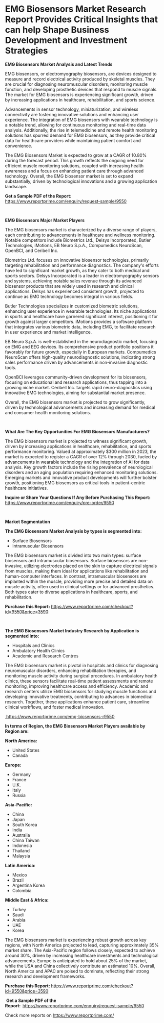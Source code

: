 <p><h1>EMG Biosensors Market Research Report Provides Critical Insights that can help Shape Business Development and Investment Strategies</h1></p><p><strong>EMG Biosensors Market Analysis and Latest Trends</strong></p>
<p><p>EMG biosensors, or electromyography biosensors, are devices designed to measure and record electrical activity produced by skeletal muscles. They are crucial for diagnosing neuromuscular disorders, monitoring muscle function, and developing prosthetic devices that respond to muscle signals. The market for EMG biosensors is experiencing significant growth, driven by increasing applications in healthcare, rehabilitation, and sports science. </p><p>Advancements in sensor technology, miniaturization, and wireless connectivity are fostering innovative solutions and enhancing user experience. The integration of EMG biosensors with wearable technology is a notable trend, allowing for continuous monitoring and real-time data analysis. Additionally, the rise in telemedicine and remote health monitoring solutions has spurred demand for EMG biosensors, as they provide critical data for healthcare providers while maintaining patient comfort and convenience.</p><p>The EMG Biosensors Market is expected to grow at a CAGR of 10.80% during the forecast period. This growth reflects the ongoing need for efficient muscle monitoring solutions, coupled with increasing health awareness and a focus on enhancing patient care through advanced technology. Overall, the EMG biosensor market is set to expand substantially, driven by technological innovations and a growing application landscape.</p></p>
<p><strong>Get a Sample PDF of the Report:&nbsp;</strong> <a href="https://www.reportprime.com/enquiry/request-sample/9550?utm_campaign=2925&utm_medium=2&utm_source=Github&utm_content=ia&utm_term=20032025&utm_id=emg-biosensors">https://www.reportprime.com/enquiry/request-sample/9550</a></p>
<p>&nbsp;</p>
<p><strong>EMG Biosensors Major Market Players</strong></p>
<p><p>The EMG biosensors market is characterized by a diverse range of players, each contributing to advancements in healthcare and wellness monitoring. Notable competitors include Biometrics Ltd., Delsys Incorporated, Butler Technologies, iMotions, EB Neuro S.p.A., Compumedics NeuroScan, OpenBCI, and Ceribell Inc.</p><p>Biometrics Ltd. focuses on innovative biosensor technologies, primarily targeting rehabilitation and performance diagnostics. The company's efforts have led to significant market growth, as they cater to both medical and sports sectors. Delsys Incorporated is a leader in electromyography sensors and systems, achieving notable sales revenue through its advanced biosensor products that are widely used in research and clinical applications. Delsys has experienced consistent growth, projected to continue as EMG technology becomes integral in various fields.</p><p>Butler Technologies specializes in customized biometric solutions, enhancing user experience in wearable technologies. Its niche applications in sports and healthcare have garnered significant interest, positioning it for growth against larger competitors. iMotions provides a software platform that integrates various biometric data, including EMG, to facilitate research in user experience and market intelligence.</p><p>EB Neuro S.p.A. is well-established in the neurodiagnostic market, focusing on EMG and EEG devices. Its comprehensive product portfolio positions it favorably for future growth, especially in European markets. Compumedics NeuroScan offers high-quality neurodiagnostic solutions, indicating strong sales performance driven by advancements in non-invasive diagnostic tools.</p><p>OpenBCI leverages community-driven development for its biosensors, focusing on educational and research applications, thus tapping into a growing niche market. Ceribell Inc. targets rapid neuro-diagnostics using innovative EMG technologies, aiming for substantial market presence.</p><p>Overall, the EMG biosensors market is projected to grow significantly, driven by technological advancements and increasing demand for medical and consumer health monitoring solutions.</p></p>
<p>&nbsp;</p>
<p><strong>What Are The Key Opportunities For EMG Biosensors Manufacturers?</strong></p>
<p><p>The EMG biosensors market is projected to witness significant growth, driven by increasing applications in healthcare, rehabilitation, and sports performance monitoring. Valued at approximately $300 million in 2023, the market is expected to register a CAGR of over 12% through 2030, fueled by advancements in wearable technology and the integration of AI for data analysis. Key growth factors include the rising prevalence of neurological disorders and an aging population requiring enhanced monitoring solutions. Emerging markets and innovative product developments will further bolster growth, positioning EMG biosensors as critical tools in patient-centric healthcare initiatives.</p></p>
<p><strong>Inquire or Share Your Questions If Any Before Purchasing This Report:</strong> <a href="https://www.reportprime.com/enquiry/pre-order/9550?utm_campaign=2925&utm_medium=2&utm_source=Github&utm_content=ia&utm_term=20032025&utm_id=emg-biosensors">https://www.reportprime.com/enquiry/pre-order/9550</a></p>
<p>&nbsp;</p>
<p><strong>Market Segmentation</strong></p>
<p><strong>The EMG Biosensors Market Analysis by types is segmented into:</strong></p>
<p><ul><li>Surface Biosensors</li><li>Intramuscular Biosensors</li></ul></p>
<p><p>The EMG biosensors market is divided into two main types: surface biosensors and intramuscular biosensors. Surface biosensors are non-invasive, utilizing electrodes placed on the skin to capture electrical signals from muscles, making them ideal for applications like rehabilitation and human-computer interfaces. In contrast, intramuscular biosensors are implanted within the muscle, providing more precise and detailed data on muscle activity, often used in clinical settings or for advanced prosthetics. Both types cater to diverse applications in healthcare, sports, and rehabilitation.</p></p>
<p><strong>Purchase this Report:&nbsp;</strong><a href="https://www.reportprime.com/checkout?id=9550&price=3590&utm_campaign=2925&utm_medium=2&utm_source=Github&utm_content=ia&utm_term=20032025&utm_id=emg-biosensors">https://www.reportprime.com/checkout?id=9550&price=3590</a></p>
<p>&nbsp;</p>
<p><strong>The EMG Biosensors Market Industry Research by Application is segmented into:</strong></p>
<p><ul><li>Hospitals and Clinics</li><li>Ambulatory Health Clinics</li><li>Academic and Research Centres</li></ul></p>
<p><p>The EMG biosensors market is pivotal in hospitals and clinics for diagnosing neuromuscular disorders, enhancing rehabilitation therapies, and monitoring muscle activity during surgical procedures. In ambulatory health clinics, these sensors facilitate real-time patient assessments and remote monitoring, improving healthcare access and efficiency. Academic and research centers utilize EMG biosensors for studying muscle functions and developing innovative treatments, contributing to advances in biomedical research. Together, these applications enhance patient care, streamline clinical workflows, and foster medical innovation.</p></p>
<p><a href="https://www.reportprime.com/emg-biosensors-r9550?utm_campaign=2925&utm_medium=2&utm_source=Github&utm_content=ia&utm_term=20032025&utm_id=emg-biosensors">&nbsp;https://www.reportprime.com/emg-biosensors-r9550</a></p>
<p><strong>In terms of Region, the EMG Biosensors Market Players available by Region are:</strong></p>
<p>
    <p> <strong> North America: </strong>
        <ul>
            <li>United States</li>
            <li>Canada</li>
        </ul>
        </p> 
    <p> <strong> Europe: </strong>
        <ul>
            <li>Germany</li>
            <li>France</li>
            <li>U.K.</li>
            <li>Italy</li>
            <li>Russia</li>
        </ul>
        </p> 
    <p> <strong> Asia-Pacific: </strong>
        <ul>
            <li>China</li>
            <li>Japan</li>
            <li>South Korea</li>
            <li>India</li>
            <li>Australia</li>
            <li>China Taiwan</li>
            <li>Indonesia</li>
            <li>Thailand</li>
            <li>Malaysia</li>
        </ul>
        </p> 
    <p> <strong> Latin America: </strong>
        <ul>
            <li>Mexico</li>
            <li>Brazil</li>
            <li>Argentina Korea</li>
            <li>Colombia</li>
        </ul>
        </p> 
    <p> <strong> Middle East & Africa: </strong>
        <ul>
            <li>Turkey</li>
            <li>Saudi</li>
            <li>Arabia</li>
            <li>UAE</li>
            <li>Korea</li>
        </ul>
    </p>
    </p>
<p><p>The EMG biosensors market is experiencing robust growth across key regions, with North America projected to lead, capturing approximately 35% market share. The Asia-Pacific region follows closely, expected to achieve around 30%, driven by increasing healthcare investments and technological advancements. Europe is anticipated to hold about 25% of the market, while the USA and China collectively contribute an estimated 10%. Overall, North America and APAC are poised to dominate, reflecting their strong research and development frameworks.</p></p>
<p><strong>Purchase this Report: </strong><a href="https://www.reportprime.com/checkout?id=9550&price=3590&utm_campaign=2925&utm_medium=2&utm_source=Github&utm_content=ia&utm_term=20032025&utm_id=emg-biosensors">https://www.reportprime.com/checkout?id=9550&price=3590</a></p>
<p>&nbsp;<strong>Get a Sample PDF of the Report:&nbsp;&nbsp;</strong><a href="https://www.reportprime.com/enquiry/request-sample/9550?utm_campaign=2925&utm_medium=2&utm_source=Github&utm_content=ia&utm_term=20032025&utm_id=emg-biosensors">https://www.reportprime.com/enquiry/request-sample/9550</a></p>
<p><strong></strong></p>
<p>Check more reports on <a href="https://www.reportprime.com/?utm_campaign=2925&utm_medium=2&utm_source=Github&utm_content=ia&utm_term=20032025&utm_id=emg-biosensors">https://www.reportprime.com/</a></p>